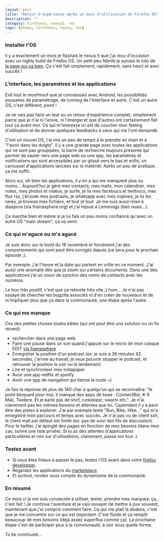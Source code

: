 ```yaml
---
layout: post
title: "Retour d'expérience après un mois d'utilisation de Firefox OS"
description: ""
category: firefoxos, nexus5, rex
tags: [phone, firefoxos, nexus, rex]
---
```


### Installer l'OS

Il y a exactement un mois je flashais le nexus 5 que j'ai reçu d'occasion avec un nighly build de Firefox OS. Un petit peu fébrile je suivais le tuto de [la page qui va bien](https://firefoxos.mozilla.community/device/LG/Nexus%205). Ça s'est fait simplement, rapidement, sans heurt et avec succès !

### L'interface, les paramètres et les applications

Exit tout le moufmouf que je connaissais avec Android, les possibilités poussées de paramétrage, de tunning de l'interface et autre. C'est un autre OS, c'est différent, point !

Je ne vais pas faire un test ou un retour d'expérience complet, simplement parce que je n'ai ni l'envie, ni l'énergie et que d'autres ont certainement fait tout ça avant moi. Ce qui m'intéresse ici est de coucher mon feeling d'utilisation et de donner quelques feedbacks à ceux qui me l'ont demandé.

C'est un nouvel OS, j'ai mis un peu de temps à le prendre en main et à "l'avoir dans les doigts". Il y a une grande page avec toutes les applications qui ne sont pas grouppées, la barre de recherche toujours présente qui permet de sauter vers une page web ou une app, les paramètres et notifications qui sont accessibles par un glissé vers le bas et enfin, un caroussel d'applications lancées sur le matériel. Après un peu de pratique, ça me suffit.

Alors oui, eh bien les applications, il y en a qui me manquent plus ou moins... Aujourd'hui je gère mes contacts, mes mails, mon calendrier, mes notes, mes photos et vidéos, je surfe, je lis mes facetrucs et twittrucs, mes flux rss, j'écoute mes podcasts, je whatsapp avec mes copines, je lis les news, je browse mes fichiers, et tout et tout. Je me suis aussi mise à diaspora (via framasphere.org) et j'ai rejoué à Lemmings (ben ouais...).

Ça marche bien et même si je lui fais un peu moins confiance qu'avec un autre OS "main stream", ça va venir.

### Ce qui m'agace ou m'a agacé

Je suis donc sur le build du 18 novembre et forcément j'ai des comportements qui sont peut être corrigés depuis (ce sera pour le prochain épisode ;).

Par exemple, j'ai l'heure et la date qui partent en vrille en ce moment. J'ai aussi une anomalie dès que je zoom sur certains documents. Dans une des applications j'ai un souci de synchro des noms de contacts avec les numéros.

Le truc très positif, c'est que ça reboote très vite ;) hum... Je n'ai pas essayé de chercher les bugzilla associés ni d'en créer de nouveaux et de m'impliquer plus que ça dans la communauté, une étape après l'autre.

### Ce qui me manque

Ces des petites choses toutes bêtes (qui ont peut être une solution ou un fix récent):

* rechercher dans une page web
* Faire une pause dans un son quand j'appuie sur le micro de mon casque EDIT [via framasphere](https://framasphere.org/posts/1340128#ca70e0e0896d0133a1da2ae21c0ab87d)
* Enregistrer la position d'un podcast (ex: je suis à 36 minutes 43 secondes, j'arrive au travail, je veux pouvoir stopper le podcast, et retrouver la position le soir ou le lendemain)
* Lire et synchroniser mes instapaper
* Avoir une app netflix et spotify
* Avoir une app de navigation qui tienne la route =)

Je fais la réponse de plus de 140 char à quelqu'un qui se reconnaîtra: "le point bloquant pour moi, il manque des apps de base : ConnectBot, K-9 Mail, Twidere. Et je parle pas de sncf, runkeeper, swarm etc.". Je n'ai clairement pas les mêmes besoins et attentes que toi. Cependant il y a peut être des pistes à explorer. J'ai par exemple testé "Run, Bike, Hike..." qui m'a enregistré mon parcours et temps avec succès. Je n'ai pas vu de client ssh, le client mail par défaut est limité (ex: pas de suivi des fils de discussion). Pour le twitter, j'ai épinglé des pages en fonction de mes besoins (dans mon cas, suivre une liste privée). Si tu as des attentes d'applications particulières et non sur d'utilisations, clairement, passe ton tour :)

### Testez avant

* Si vous êtes frileux à passer le pas, testez l'OS avant dans votre [firefox developper](https://developer.mozilla.org/fr/docs/Outils/Simulateur_Firefox_OS).
* Regardez les applications du [marketplace](https://marketplace.firefox.com/)
* Et surtout, rendez vous compte du dynamisme de la communauté.


### En résumé

Ce mois ci je me suis consacrée à utiliser, tester, prendre mes marques: ça, c'est fait ! Je continue l'aventure et je vais essayer de mettre à jour souvent, maintenant que j'ai compris comment faire. Ce qui me plait là dedans, c'est que je me concentre sur ce qui est important. C'est fluide et ça remplit beaucoup de mes besoins (déjà assez superflus comme ça). La prochaine étape c'est de participer plus à la communauté, à voir sous quelle forme.

To be continued...

